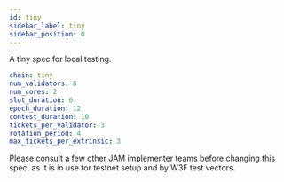 ```yaml
---
id: tiny
sidebar_label: tiny
sidebar_position: 0
---
```


A tiny spec for local testing.  

```yaml
chain: tiny
num_validators: 6
num_cores: 2
slot_duration: 6
epoch_duration: 12
contest_duration: 10
tickets_per_validator: 3
rotation_period: 4
max_tickets_per_extrinsic: 3
```

Please consult a few other JAM implementer teams before changing this spec, as it is in use for
testnet setup and by W3F test vectors.
